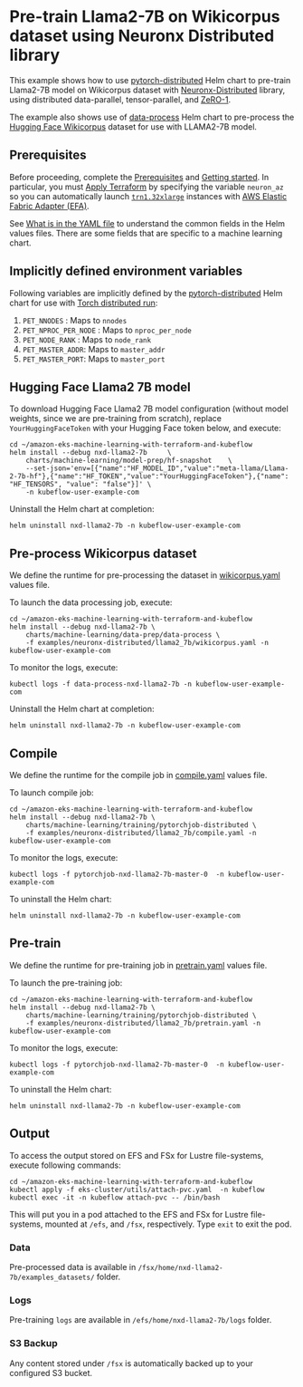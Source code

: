 # Pre-train Llama2-7B on Wikicorpus dataset using Neuronx Distributed library

This example shows how to use [pytorch-distributed](../../../charts/machine-learning/training/pytorchjob-elastic/Chart.yaml) Helm chart to pre-train Llama2-7B model on Wikicorpus dataset with [Neuronx-Distributed](https://github.com/aws-neuron/neuronx-distributed/tree/main) library, using distributed data-parallel, tensor-parallel, and [ZeRO-1](https://pytorch.org/tutorials/recipes/zero_redundancy_optimizer.html). 

The example also shows use of [data-process](../../../charts/machine-learning/data-prep/data-process/Chart.yaml) Helm chart to pre-process the [Hugging Face Wikicorpus](https://huggingface.co/datasets/wikicorpus) dataset for use with LLAMA2-7B model.

## Prerequisites

Before proceeding, complete the [Prerequisites](../../../README.md#prerequisites) and [Getting started](../../../README.md#getting-started). In particular, you must [Apply Terraform](../../../README.md#apply-terraform) by specifying the variable `neuron_az` so you can automatically launch [`trn1.32xlarge`](https://aws.amazon.com/ec2/instance-types/trn1/) instances with [AWS Elastic Fabric Adapter (EFA)](https://aws.amazon.com/hpc/efa/).

See [What is in the YAML file](../../../README.md#what-is-in-the-yaml-file) to understand the common fields in the Helm values files. There are some fields that are specific to a machine learning chart.


## Implicitly defined environment variables

Following variables are implicitly defined by the [pytorch-distributed](../../../charts/machine-learning/training/pytorchjob-distributed/Chart.yaml) Helm chart for use with [Torch distributed run](https://github.com/pytorch/pytorch/blob/main/torch/distributed/run.py):

1. `PET_NNODES` : Maps to `nnodes`
2. `PET_NPROC_PER_NODE` : Maps to `nproc_per_node` 
3. `PET_NODE_RANK` : Maps to `node_rank` 
4. `PET_MASTER_ADDR`: Maps to `master_addr` 
5. `PET_MASTER_PORT`: Maps to `master_port`


## Hugging Face Llama2 7B model

To download Hugging Face Llama2 7B model configuration (without model weights, since we are pre-training from scratch), replace `YourHuggingFaceToken` with your Hugging Face token below, and execute:

    cd ~/amazon-eks-machine-learning-with-terraform-and-kubeflow
    helm install --debug nxd-llama2-7b     \
        charts/machine-learning/model-prep/hf-snapshot    \
        --set-json='env=[{"name":"HF_MODEL_ID","value":"meta-llama/Llama-2-7b-hf"},{"name":"HF_TOKEN","value":"YourHuggingFaceToken"},{"name": "HF_TENSORS", "value": "false"}]' \
        -n kubeflow-user-example-com


Uninstall the Helm chart at completion:

    helm uninstall nxd-llama2-7b -n kubeflow-user-example-com

## Pre-process Wikicorpus dataset

We define the runtime for pre-processing the dataset in [wikicorpus.yaml](./wikicorpus.yaml) values file. 

To launch the data processing job, execute:

    cd ~/amazon-eks-machine-learning-with-terraform-and-kubeflow
    helm install --debug nxd-llama2-7b \
        charts/machine-learning/data-prep/data-process \
        -f examples/neuronx-distributed/llama2_7b/wikicorpus.yaml -n kubeflow-user-example-com

To monitor the logs, execute:

    kubectl logs -f data-process-nxd-llama2-7b -n kubeflow-user-example-com

Uninstall the Helm chart at completion:

    helm uninstall nxd-llama2-7b -n kubeflow-user-example-com

## Compile

We define the runtime for the compile job in [compile.yaml](./compile.yaml) values file. 

To launch compile job:

    cd ~/amazon-eks-machine-learning-with-terraform-and-kubeflow
    helm install --debug nxd-llama2-7b \
        charts/machine-learning/training/pytorchjob-distributed \
        -f examples/neuronx-distributed/llama2_7b/compile.yaml -n kubeflow-user-example-com

To monitor the logs, execute:

    kubectl logs -f pytorchjob-nxd-llama2-7b-master-0  -n kubeflow-user-example-com

To uninstall the Helm chart:

    helm uninstall nxd-llama2-7b -n kubeflow-user-example-com

## Pre-train

We define the runtime for pre-training job in [pretrain.yaml](./pretrain.yaml) values file. 

To launch the pre-training job:

    cd ~/amazon-eks-machine-learning-with-terraform-and-kubeflow
    helm install --debug nxd-llama2-7b \
        charts/machine-learning/training/pytorchjob-distributed \
        -f examples/neuronx-distributed/llama2_7b/pretrain.yaml -n kubeflow-user-example-com

To monitor the logs, execute:

    kubectl logs -f pytorchjob-nxd-llama2-7b-master-0  -n kubeflow-user-example-com

To uninstall the Helm chart:

    helm uninstall nxd-llama2-7b -n kubeflow-user-example-com

## Output

To access the output stored on EFS and FSx for Lustre file-systems, execute following commands:

    cd ~/amazon-eks-machine-learning-with-terraform-and-kubeflow
    kubectl apply -f eks-cluster/utils/attach-pvc.yaml  -n kubeflow
    kubectl exec -it -n kubeflow attach-pvc -- /bin/bash


This will put you in a pod attached to the  EFS and FSx for Lustre file-systems, mounted at `/efs`, and `/fsx`, respectively. Type `exit` to exit the pod.

### Data

Pre-processed data is available in `/fsx/home/nxd-llama2-7b/examples_datasets/` folder.

### Logs

Pre-training `logs` are available in `/efs/home/nxd-llama2-7b/logs` folder. 

### S3 Backup

Any content stored under `/fsx` is automatically backed up to your configured S3 bucket.